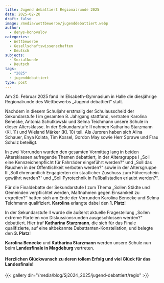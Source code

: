 ```yaml
---
title: Jugend debattiert Regionalrunde 2025
date: 2025-02-20
draft: false
image: /media/wettbewerbe/jugenddebattiert.webp
author:
  - denys-konovalov
categories:
  - Wettbewerbe
  - Gesellschaftswissenschaften
  - Deutsch
subjects:
  - Sozialkunde
  - Deutsch
tags:
  - "2025"
  - jugenddebattiert
type: post
---
```

Am 20. Februar 2025 fand im Elisabeth-Gymnasium in Halle die diesjährige Regionalrunde des Wettbewerbs „Jugend debattiert“ statt.

Nachdem in diesem Schuljahr erstmalig der Schulausscheid der Sekundarstufe I im gesamten 8. Jahrgang stattfand, vertraten Karolina Benecke, Antonia Schutkowski und Selma Teichmann unsere Schule in dieser Altersklasse. In der Sekundarstufe II nahmen Katharina Starzmann (Kl. 11) und Wieland Märker (Kl. 10) teil. Als Juroren haben sich Alina Schauer, Enya Kolata, Tim Kossel, Gordon May sowie Herr Sprawe und Frau Schulz beteiligt.

In zwei Vorrunden wurden den gesamten Vormittag lang in beiden Altersklassen aufregende Themen debattiert, in der Altersgruppe I „Soll eine Kennzeichenpflicht für Fahrräder eingeführt werden?“ und „Soll das Rauchen in der Öffentlichkeit verboten werden?“ sowie in der Altersgruppe II „Soll ehrenamtlich Engagierten ein staatlicher Zuschuss zum Führerschein gewährt werden?“ und „Soll Pyrotechnik in Fußballstadien erlaubt werden?“.

Für die Finaldebatte der Sekundarstufe I zum Thema „Sollen Städte und Gemeinden verpflichtet werden, Maßnahmen gegen Einsamkeit zu ergreifen?“ hatten sich am Ende der Vorrunden Karolina Benecke und Selma Teichmann qualifiziert. **Karolina** erlangte dabei den **1. Platz**!

In der Sekundarstufe II wurde die äußerst aktuelle Fragestellung „Sollen extreme Parteien von Diskussionsrunden ausgeschlossen werden?“ debattiert. Hier traf **Katharina Starzmann**, die sich für das Finale qualifizierte, auf eine altbekannte Debattanten-Konstellation, und belegte den **3. Platz**!

**Karolina Benecke** und **Katharina Starzmann** werden unsere Schule nun beim **Landesfinale in Magdeburg** vertreten.

#### Herzlichen Glückwunsch zu deren tollem Erfolg und viel Glück für das Landesfinale!



{{< gallery dir="/media/blog/Sj2024_2025/jugend-debattiert/regio" >}}


